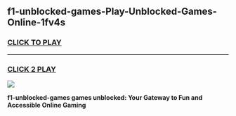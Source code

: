 
## f1-unblocked-games-Play-Unblocked-Games-Online-1fv4s
<h3>
<a href="https://premium76.site?title=f1-unblocked-games&ref=25A">CLICK TO PLAY</a></h3>
<hr>

<h3>
<a href="https://premium76.site?title=f1-unblocked-games&ref=25A">CLICK 2 PLAY</a>
  
</h3>

<a href="https://premium76.site?title=f1-unblocked-games&ref=25A"><img src="https://clearcache.store/games.png"></a>


**f1-unblocked-games games unblocked: Your Gateway to Fun and Accessible Online Gaming**
